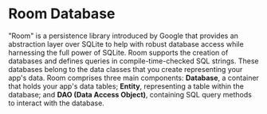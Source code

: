 # Room Database

"Room" is a persistence library introduced by Google that provides an abstraction layer over SQLite to help with robust database access while harnessing the full power of SQLite. Room supports the creation of databases and defines queries in compile-time-checked SQL strings. These databases belong to the data classes that you create representing your app's data. Room comprises three main components: **Database**, a container that holds your app's data tables; **Entity**, representing a table within the database; and **DAO (Data Access Object)**, containing SQL query methods to interact with the database.